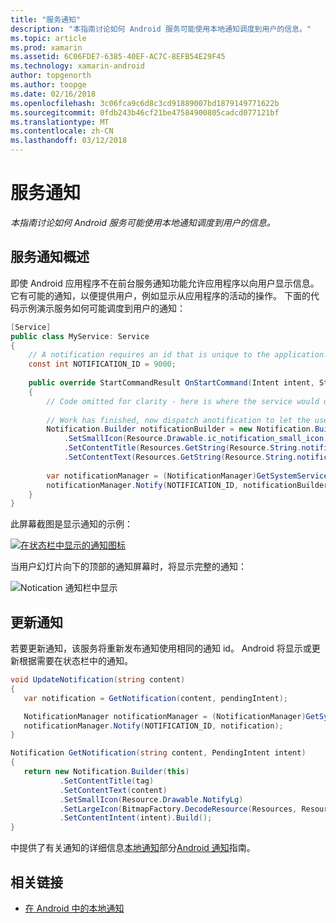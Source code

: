 ```yaml
---
title: "服务通知"
description: "本指南讨论如何 Android 服务可能使用本地通知调度到用户的信息。"
ms.topic: article
ms.prod: xamarin
ms.assetid: 6C06FDE7-6385-40EF-AC7C-8EFB54E29F45
ms.technology: xamarin-android
author: topgenorth
ms.author: toopge
ms.date: 02/16/2018
ms.openlocfilehash: 3c06fca9c6d8c3cd91889007bd1879149771622b
ms.sourcegitcommit: 0fdb243b46cf21be47584900805cadcd077121bf
ms.translationtype: MT
ms.contentlocale: zh-CN
ms.lasthandoff: 03/12/2018
---
```

# <a name="service-notifications"></a>服务通知

_本指南讨论如何 Android 服务可能使用本地通知调度到用户的信息。_


## <a name="service-notifications-overview"></a>服务通知概述

即使 Android 应用程序不在前台服务通知功能允许应用程序以向用户显示信息。 它有可能的通知，以便提供用户，例如显示从应用程序的活动的操作。 下面的代码示例演示服务如何可能调度到用户的通知：

```csharp
[Service]
public class MyService: Service 
{
    // A notification requires an id that is unique to the application.
    const int NOTIFICATION_ID = 9000;
    
    public override StartCommandResult OnStartCommand(Intent intent, StartCommandFlags flags, int startId)
    {
        // Code omitted for clarity - here is where the service would do something.
    
        // Work has finished, now dispatch anotification to let the user know.
        Notification.Builder notificationBuilder = new Notification.Builder(this)
            .SetSmallIcon(Resource.Drawable.ic_notification_small_icon)
            .SetContentTitle(Resources.GetString(Resource.String.notification_content_title))
            .SetContentText(Resources.GetString(Resource.String.notification_content_text));
        
        var notificationManager = (NotificationManager)GetSystemService(NotificationService);
        notificationManager.Notify(NOTIFICATION_ID, notificationBuilder.Build());
    }
}
```

此屏幕截图是显示通知的示例：

[![在状态栏中显示的通知图标](service-notifications-images/01-notification-sml.png)](service-notifications-images/01-notification.png#lightbox)

当用户幻灯片向下的顶部的通知屏幕时，将显示完整的通知：

![Notication 通知栏中显示](service-notifications-images/02-fullnotification.png)


## <a name="updating-a-notification"></a>更新通知

若要更新通知，该服务将重新发布通知使用相同的通知 id。 Android 将显示或更新根据需要在状态栏中的通知。

```csharp 
void UpdateNotification(string content)
{
   var notification = GetNotification(content, pendingIntent);

   NotificationManager notificationManager = (NotificationManager)GetSystemService(Context.NotificationService);
   notificationManager.Notify(NOTIFICATION_ID, notification);
}

Notification GetNotification(string content, PendingIntent intent)
{
   return new Notification.Builder(this)
           .SetContentTitle(tag)
           .SetContentText(content)
           .SetSmallIcon(Resource.Drawable.NotifyLg)
           .SetLargeIcon(BitmapFactory.DecodeResource(Resources, Resource.Drawable.Icon))
           .SetContentIntent(intent).Build();
}
```

中提供了有关通知的详细信息[本地通知](~/android/app-fundamentals/notifications/local-notifications.md)部分[Android 通知](~/android/app-fundamentals/notifications/index.md)指南。


## <a name="related-links"></a>相关链接

- [在 Android 中的本地通知](~/android/app-fundamentals/notifications/local-notifications.md)
